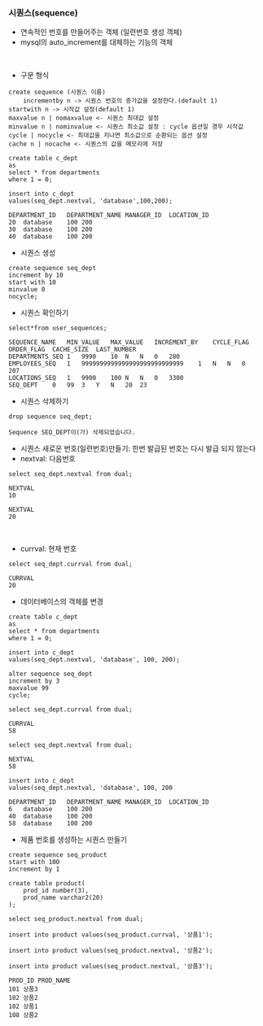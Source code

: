 ### 시퀀스(sequence)
- 연속적인 번호를 만들어주는 객체 (일련번호 생성 객체)
-  mysql의 auto_increment를 대체하는 기능의 객체
  
  &nbsp;
- 구문 형식 
```
create sequence (시퀀스 이름)
    incrementby n -> 시퀀스 번호의 증가값을 설정한다.(default 1)
startwith n -> 시작값 설정(default 1)
maxvalue n | nomaxvalue <- 시퀀스 최대값 설정
minvalue n | nominvalue <- 시퀀스 최소값 설정 : cycle 옵션일 경우 시작값
cycle | nocycle <- 최대값을 지나면 최소값으로 순환되는 옵션 설정
cache n | nocache <- 시퀀스의 값을 메모리에 저장
```

```
create table c_dept
as
select * from departments
where 1 = 0;

```

```
insert into c_dept
values(seq_dept.nextval, 'database',100,200);
```
```
DEPARTMENT_ID	DEPARTMENT_NAME	MANAGER_ID	LOCATION_ID
20	database	100	200
30	database	100	200
40	database	100	200
```







- 시퀀스 생성
```
create sequence seq_dept
increment by 10
start with 10
minvalue 0
nocycle;

```

- 시퀀스 확인하기
```
select*from user_sequences;
```
```
SEQUENCE_NAME	MIN_VALUE	MAX_VALUE	INCREMENT_BY	CYCLE_FLAG	ORDER_FLAG	CACHE_SIZE	LAST_NUMBER
DEPARTMENTS_SEQ	1	9990	10	N	N	0	280
EMPLOYEES_SEQ	1	9999999999999999999999999999	1	N	N	0	207
LOCATIONS_SEQ	1	9900	100	N	N	0	3300
SEQ_DEPT	0	99	3	Y	N	20	23
```
- 시퀀스 삭제하기 
```
drop sequence seq_dept;
```
```
Sequence SEQ_DEPT이(가) 삭제되었습니다.
```
- 시퀀스 새로운 번호(일련번호)만들기: 한번 발급된 번호는 다시 발급 되지 않는다
- nextval: 다음번호
```
select seq_dept.nextval from dual;
```
```
NEXTVAL
10
```
```
NEXTVAL
20
```

&nbsp;
- currval: 현재 번호 

```
select seq_dept.currval from dual;
```
```
CURRVAL
20
```



- 데이터베이스의 객체를 변경

```
create table c_dept
as
select * from departments
where 1 = 0;

```
```
insert into c_dept
values(seq_dept.nextval, 'database', 100, 200);
```
```
alter sequence seq_dept
increment by 3
maxvalue 99
cycle;
```
```
select seq_dept.currval from dual;
```
```
CURRVAL
58
```
```
select seq_dept.nextval from dual;
```
```
NEXTVAL
58
```

```
insert into c_dept
values(seq_dept.nextval, 'database', 100, 200
```
```
DEPARTMENT_ID	DEPARTMENT_NAME	MANAGER_ID	LOCATION_ID
6	database	100	200
40	database	100	200
58	database	100	200
```

- 제품 번호를 생성하는 시퀀스 만들기

```
create sequence seq_product
start with 100
increment by 1
```
```
create table product(
    prod_id number(3),
    prod_name varchar2(20)
);
```

```
select seq_product.nextval from dual;
```
```
insert into product values(seq_product.currval, '상품1');

insert into product values(seq_product.nextval, '상품2');

insert into product values(seq_product.nextval, '상품3');
```
```
PROD_ID	PROD_NAME
101	상품3
102	상품2
102	상품1
108	상품2
```
